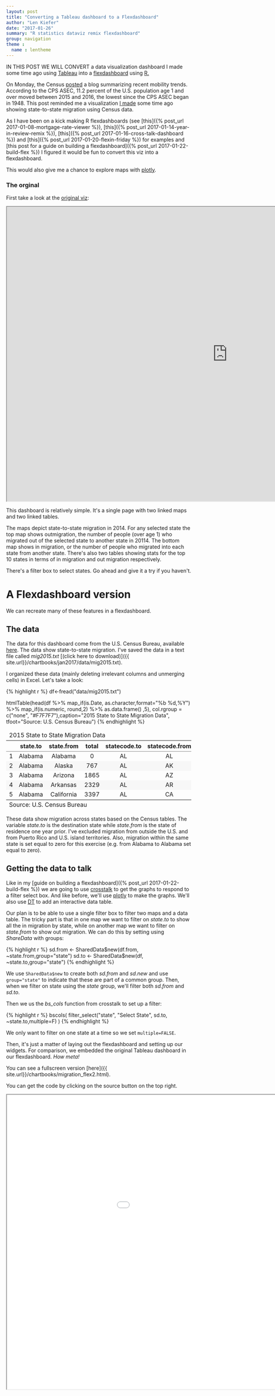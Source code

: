 ```yaml
---
layout: post
title: "Converting a Tableau dashboard to a Flexdashboard"
author: "Len Kiefer"
date: "2017-01-26"
summary: "R statistics dataviz remix flexdashboard"
group: navigation
theme :
  name : lentheme
---
```


IN THIS POST WE WILL CONVERT a data visualization dashboard I made some time ago using [Tableau](https://www.tableau.com) into a [flexdashboard](http://rmarkdown.rstudio.com/flexdashboard/index.html) using [R.](https://www.r-project.org/)

On Monday, the Census [posted](http://www.census.gov/newsroom/blogs/random-samplings/2017/01/mover-rate.html) a blog summarizing recent mobility trends. According to the CPS ASEC, 11.2 percent of the U.S. population age 1 and over moved between 2015 and 2016, the lowest since the CPS ASEC began in 1948. This post reminded me a visualization [I made](https://public.tableau.com/profile/leonard.kiefer#!/vizhome/State-to-statemigrationin2014/Mobilitygraphic) some time ago showing state-to-state migration using Census data.

As I have been on a kick making R flexdashboards (see [this]({% post_url 2017-01-08-mortgage-rate-viewer %}), [this]({% post_url 2017-01-14-year-in-review-remix %}), [this]({% post_url 2017-01-16-cross-talk-dashboard %}) and [this]({% post_url 2017-01-20-flexin-friday %}) for examples and [this post for a guide on building a flexdashboard]({% post_url 2017-01-22-build-flex %}) I figured it would be fun to convert this viz into a flexdashboard.

This would also give me a chance to explore maps with [plotly](https://plot.ly/r/).

### The orginal

First take a look at the [original viz](https://public.tableau.com/views/State-to-statemigrationin2014/Mobilitygraphic?:embed=y&:display_count=yes):

<iframe src="https://public.tableau.com/views/State-to-statemigrationin2014/Mobilitygraphic?:embed=y&:display_count=yes" height="800" width="1200"></iframe>

This dashboard is relatively simple. It's a single page with two linked maps and two linked tables.

The maps depict state-to-state migration in 2014.  For any selected state the top map shows outmigration, the number of people (over age 1) who migrated out of the selected state to another state in 20114. The bottom map shows in migration, or the number of people who migrated into each state from another state. There's also two tables showing stats for the top 10 states in terms of in migration and out migration respectively.

There's a filter box to select states.  Go ahead and give it a try if you haven't.

# A Flexdashboard version

We can recreate many of these features in a flexdashboard.

## The data

The data for this dashboard come from the U.S. Census Bureau, available [here](http://www.census.gov/data/tables/time-series/demo/geographic-mobility/state-to-state-migration.html). The data show state-to-state migration.  I've saved the data in a text file called *mig2015.txt* [(click here to download)]({{ site.url}}/chartbooks/jan2017/data/mig2015.txt).

I organized these data (mainly deleting irrelevant columns and unmerging cells) in Excel.  Let's take a look:


{% highlight r %}
df<-fread("data/mig2015.txt")

htmlTable(head(df %>% map_if(is.Date, as.character,format="%b %d,%Y") %>% map_if(is.numeric, round,2) %>% as.data.frame() ,5), col.rgroup = c("none", "#F7F7F7"),caption="2015 State to State Migration Data",
          tfoot="Source: U.S. Census Bureau")
{% endhighlight %}

<table class='gmisc_table' style='border-collapse: collapse; margin-top: 1em; margin-bottom: 1em;' >
<thead>
<tr><td colspan='6' style='text-align: left;'>
2015 State to State Migration Data</td></tr>
<tr>
<th style='border-bottom: 1px solid grey; border-top: 2px solid grey;'> </th>
<th style='border-bottom: 1px solid grey; border-top: 2px solid grey; text-align: center;'>state.to</th>
<th style='border-bottom: 1px solid grey; border-top: 2px solid grey; text-align: center;'>state.from</th>
<th style='border-bottom: 1px solid grey; border-top: 2px solid grey; text-align: center;'>total</th>
<th style='border-bottom: 1px solid grey; border-top: 2px solid grey; text-align: center;'>statecode.to</th>
<th style='border-bottom: 1px solid grey; border-top: 2px solid grey; text-align: center;'>statecode.from</th>
</tr>
</thead>
<tbody>
<tr>
<td style='text-align: left;'>1</td>
<td style='text-align: center;'>Alabama</td>
<td style='text-align: center;'>Alabama</td>
<td style='text-align: center;'>0</td>
<td style='text-align: center;'>AL</td>
<td style='text-align: center;'>AL</td>
</tr>
<tr style='background-color: #f7f7f7;'>
<td style='background-color: #f7f7f7; text-align: left;'>2</td>
<td style='background-color: #f7f7f7; text-align: center;'>Alabama</td>
<td style='background-color: #f7f7f7; text-align: center;'>Alaska</td>
<td style='background-color: #f7f7f7; text-align: center;'>767</td>
<td style='background-color: #f7f7f7; text-align: center;'>AL</td>
<td style='background-color: #f7f7f7; text-align: center;'>AK</td>
</tr>
<tr>
<td style='text-align: left;'>3</td>
<td style='text-align: center;'>Alabama</td>
<td style='text-align: center;'>Arizona</td>
<td style='text-align: center;'>1865</td>
<td style='text-align: center;'>AL</td>
<td style='text-align: center;'>AZ</td>
</tr>
<tr style='background-color: #f7f7f7;'>
<td style='background-color: #f7f7f7; text-align: left;'>4</td>
<td style='background-color: #f7f7f7; text-align: center;'>Alabama</td>
<td style='background-color: #f7f7f7; text-align: center;'>Arkansas</td>
<td style='background-color: #f7f7f7; text-align: center;'>2329</td>
<td style='background-color: #f7f7f7; text-align: center;'>AL</td>
<td style='background-color: #f7f7f7; text-align: center;'>AR</td>
</tr>
<tr>
<td style='border-bottom: 2px solid grey; text-align: left;'>5</td>
<td style='border-bottom: 2px solid grey; text-align: center;'>Alabama</td>
<td style='border-bottom: 2px solid grey; text-align: center;'>California</td>
<td style='border-bottom: 2px solid grey; text-align: center;'>3397</td>
<td style='border-bottom: 2px solid grey; text-align: center;'>AL</td>
<td style='border-bottom: 2px solid grey; text-align: center;'>CA</td>
</tr>
</tbody>
<tfoot><tr><td colspan='6'>
Source: U.S. Census Bureau</td></tr></tfoot>
</table>

These data show migration across states based on the Census tables.  The variable *state.to* is the destination state while *state.from* is the state of residence one year prior. I've excluded migration from outside the U.S. and from Puerto Rico and U.S. island territories. Also, migration within the same state is set equal to zero for this exercise (e.g. from Alabama to Alabama set equal to zero).

## Getting the data to talk

Like in my [guide on building a flexdashboard]({% post_url 2017-01-22-build-flex %}) we are going to use [crosstalk](https://github.com/rstudio/crosstalk) to get the graphs to respond to a filter select box.  And like before, we'll use [plotly](https://plot.ly/r/) to make the graphs.  We'll also use [DT](https://rstudio.github.io/DT/) to add an interactive data table.

Our plan is to be able to use a single filter box to filter two maps and a data table. The tricky part is that in one map we want to filter on *state.to* to show all the in migration by state, while on another map we want to filter on *state.from* to show out migration. We can do this by setting using *ShareData* with groups:


{% highlight r %}
sd.from <- SharedData$new(df.from, ~state.from,group="state")
sd.to <- SharedData$new(df, ~state.to,group="state")
{% endhighlight %}

We use `SharedData$new` to create both *sd.from* and *sd.new* and use `group="state"` to indicate that these are part of a common group.  Then, when we filter on state using the *state* group, we'll filter both *sd.from* and *sd.to*.

Then we us the *bs_cols* function from crosstalk to set up a filter:


{% highlight r %}
bscols(
  filter_select("state", "Select State", sd.to, ~state.to,multiple=F)
)
{% endhighlight %}

We only want to filter on one state at a time so we set `multiple=FALSE`.

Then, it's just a matter of laying out the flexdashboard and setting up our widgets.  For comparison, we embedded the original Tableau dashboard in our flexdashboard. *How meta!*

You can see a fullscreen version [here]({{ site.url}}/chartbooks/migration_flex2.html). 

You can get the code by clicking on the source button on the top right.

<iframe src="{{ site.url}}/chartbooks/jan2017/migration_flex2.html" height="800" width="1200"></iframe>


